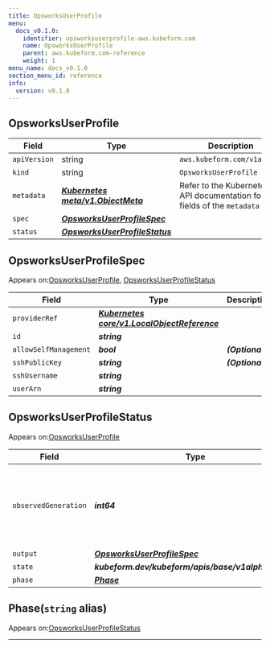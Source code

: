 ```yaml
---
title: OpsworksUserProfile
menu:
  docs_v0.1.0:
    identifier: opsworksuserprofile-aws.kubeform.com
    name: OpsworksUserProfile
    parent: aws.kubeform.com-reference
    weight: 1
menu_name: docs_v0.1.0
section_menu_id: reference
info:
  version: v0.1.0
---
```


## OpsworksUserProfile
| Field | Type | Description |
| ------ | ----- | ----------- |
| `apiVersion` | string | `aws.kubeform.com/v1alpha1` |
|    `kind` | string | `OpsworksUserProfile` |
| `metadata` | ***[Kubernetes meta/v1.ObjectMeta](https://kubernetes.io/docs/reference/generated/kubernetes-api/v1.13/#objectmeta-v1-meta)***|Refer to the Kubernetes API documentation for the fields of the `metadata` field.|
| `spec` | ***[OpsworksUserProfileSpec](#opsworksuserprofilespec)***||
| `status` | ***[OpsworksUserProfileStatus](#opsworksuserprofilestatus)***||
## OpsworksUserProfileSpec

Appears on:[OpsworksUserProfile](#opsworksuserprofile), [OpsworksUserProfileStatus](#opsworksuserprofilestatus)

| Field | Type | Description |
| ------ | ----- | ----------- |
| `providerRef` | ***[Kubernetes core/v1.LocalObjectReference](https://kubernetes.io/docs/reference/generated/kubernetes-api/v1.13/#localobjectreference-v1-core)***||
| `id` | ***string***||
| `allowSelfManagement` | ***bool***| ***(Optional)*** |
| `sshPublicKey` | ***string***| ***(Optional)*** |
| `sshUsername` | ***string***||
| `userArn` | ***string***||
## OpsworksUserProfileStatus

Appears on:[OpsworksUserProfile](#opsworksuserprofile)

| Field | Type | Description |
| ------ | ----- | ----------- |
| `observedGeneration` | ***int64***| ***(Optional)*** Resource generation, which is updated on mutation by the API Server.|
| `output` | ***[OpsworksUserProfileSpec](#opsworksuserprofilespec)***| ***(Optional)*** |
| `state` | ***kubeform.dev/kubeform/apis/base/v1alpha1.State***| ***(Optional)*** |
| `phase` | ***[Phase](#phase)***| ***(Optional)*** |
## Phase(`string` alias)

Appears on:[OpsworksUserProfileStatus](#opsworksuserprofilestatus)

---
